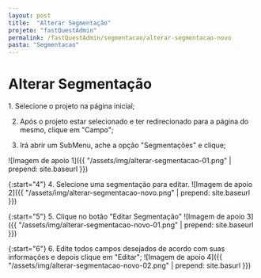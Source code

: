 ```yaml
---
layout: post
title:  "Alterar Segmentação"
projeto: "fastQuestAdmin"
permalink: /fastQuestAdmin/segmentacao/alterar-segmentacao-novo
pasta: "Segmentacao"
---
```

# Alterar Segmentação

<div class="row" markdown="1">
<div class="6u 12u$(small)" markdown="1">
1. Selecione o projeto na página inicial;

2. Após o projeto estar selecionado e ter redirecionado para a página do mesmo, clique em "Campo";

3. Irá abrir um SubMenu, ache a opção "Segmentações" e clique;
</div>
<div class="6u 12u$(small)" markdown="1">
![Imagem de apoio 1]({{ "/assets/img/alterar-segmentacao-01.png" | prepend: site.baseurl }})
</div>                               
</div>

{:start="4"}
4. Selecione uma segmentação para editar.
![Imagem de apoio 2]({{ "/assets/img/alterar-segmentacao-novo.png" | prepend: site.baseurl }})

{:start="5"}
5. Clique no botão "Editar Segmentação"
![Imagem de apoio 3]({{ "/assets/img/alterar-segmentacao-novo-01.png" | prepend: site.baseurl }})

{:start="6"}
6. Edite todos campos desejados de acordo com suas informações e depois clique em "Editar";
![Imagem de apoio 4]({{ "/assets/img/alterar-segmentacao-novo-02.png" | prepend: site.basurl }})